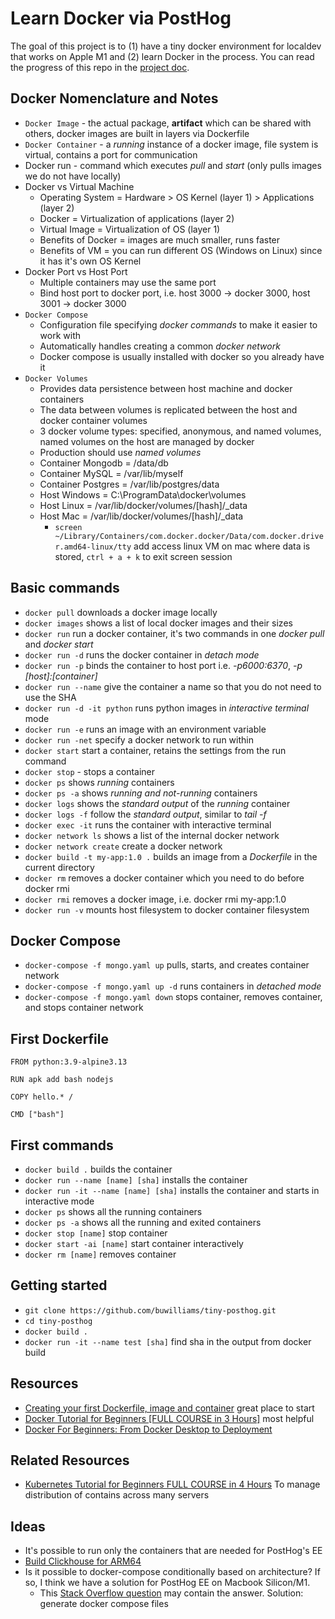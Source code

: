 # Learn Docker via PostHog

The goal of this project is to (1) have a tiny docker environment for localdev that works on Apple M1 and (2) learn Docker in the process. You can read the progress of this repo in the [project doc](PROJECT.md).

## Docker Nomenclature and Notes

- `Docker Image` - the actual package, **artifact** which can be shared with others, docker images are built in layers via Dockerfile
- `Docker Container` - a *running* instance of a docker image, file system is virtual, contains a port for communication
- Docker run - command which executes *pull* and *start* (only pulls images we do not have locally)
- Docker vs Virtual Machine
    - Operating System = Hardware > OS Kernel (layer 1) > Applications (layer 2)
    - Docker = Virtualization of applications (layer 2)
    - Virtual Image = Virtualization of OS (layer 1)
    - Benefits of Docker = images are much smaller, runs faster
    - Benefits of VM = you can run different OS (Windows on Linux) since it has it's own OS Kernel
- Docker Port vs Host Port
    - Multiple containers may use the same port
    - Bind host port to docker port, i.e. host 3000 -> docker 3000, host 3001 -> docker 3000
- `Docker Compose`
    - Configuration file specifying *docker commands* to make it easier to work with
    - Automatically handles creating a common *docker network*
    - Docker compose is usually installed with docker so you already have it
- `Docker Volumes`
    - Provides data persistence between host machine and docker containers
    - The data between volumes is replicated between the host and docker container volumes
    - 3 docker volume types: specified, anonymous, and named volumes, named volumes on the host are managed by docker
    - Production should use *named volumes*
    - Container Mongodb = /data/db
    - Container MySQL = /var/lib/myself
    - Container Postgres = /var/lib/postgres/data
    - Host Windows = C:\ProgramData\docker\volumes
    - Host Linux = /var/lib/docker/volumes/[hash]/_data
    - Host Mac = /var/lib/docker/volumes/[hash]/_data
        - `screen ~/Library/Containers/com.docker.docker/Data/com.docker.driver.amd64-linux/tty` add access linux VM on mac where data is stored, `ctrl + a + k` to exit screen session

## Basic commands

- `docker pull` downloads a docker image locally
- `docker images` shows a list of local docker images and their sizes
- `docker run` run a docker container, it's two commands in one *docker pull* and *docker start*
- `docker run -d` runs the docker container in *detach mode*
- `docker run -p` binds the container to host port i.e. *-p6000:6370*, *-p [host]:[container]*
- `docker run --name` give the container a name so that you do not need to use the SHA
- `docker run -d -it python` runs python images in *interactive terminal* mode
- `docker run -e` runs an image with an environment variable
- `docker run -net` specify a docker network to run within
- `docker start` start a container, retains the settings from the run command
- `docker stop` - stops a container
- `docker ps` shows *running* containers
- `docker ps -a` shows *running and not-running* containers
- `docker logs` shows the *standard output* of the *running* container
- `docker logs -f` follow the *standard output*, similar to *tail -f*
- `docker exec -it` runs the container with interactive terminal
- `docker network ls` shows a list of the internal docker network
- `docker network create` create a docker network
- `docker build -t my-app:1.0 .` builds an image from a *Dockerfile* in the current directory
- `docker rm` removes a docker container which you need to do before docker rmi
- `docker rmi` removes a docker image, i.e. docker rmi my-app:1.0
- `docker run -v` mounts host filesystem to docker container filesystem

## Docker Compose

- `docker-compose -f mongo.yaml up` pulls, starts, and creates container network
- `docker-compose -f mongo.yaml up -d` runs containers in *detached mode*
- `docker-compose -f mongo.yaml down` stops container, removes container, and stops container network

## First Dockerfile

```docker
FROM python:3.9-alpine3.13

RUN apk add bash nodejs

COPY hello.* /

CMD ["bash"]
```

## First commands

 - `docker build .` builds the container
 - `docker run --name [name] [sha]` installs the container
 - `docker run -it --name [name] [sha]` installs the container and starts in interactive mode
 - `docker ps` shows all the running containers
 - `docker ps -a` shows all the running and exited containers
 - `docker stop [name]` stop container
 - `docker start -ai [name]` start container interactively
 - `docker rm [name]` removes container

## Getting started

- `git clone https://github.com/buwilliams/tiny-posthog.git`
- `cd tiny-posthog`
- `docker build .`
- `docker run -it --name test [sha]` find sha in the output from docker build

 ## Resources

 - [Creating your first Dockerfile, image and container](https://www.youtube.com/watch?v=hnxI-K10auY) great place to start
 - [Docker Tutorial for Beginners [FULL COURSE in 3 Hours]](https://www.youtube.com/watch?v=3c-iBn73dDE) most helpful
 - [Docker For Beginners: From Docker Desktop to Deployment](https://www.youtube.com/watch?v=i7ABlHngi1Q)

 ## Related Resources

 - [Kubernetes Tutorial for Beginners FULL COURSE in 4 Hours](https://www.youtube.com/watch?v=X48VuDVv0do) To manage distribution of contains across many servers

 ## Ideas

 - It's possible to run only the containers that are needed for PostHog's EE
 - [Build Clickhouse for ARM64](https://clickhouse.tech/docs/en/development/build-cross-arm/)
 - Is it possible to docker-compose conditionally based on architecture? If so, I think we have a solution for PostHog EE on Macbook Silicon/M1.
    - This [Stack Overflow question](https://stackoverflow.com/questions/50387076/docker-compose-conditional-statements-e-g-add-volume-only-if-condition) may contain the answer. Solution: generate docker compose files
